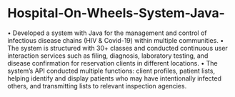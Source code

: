 # Hospital-On-Wheels-System-Java-
• Developed a system with Java for the management and control of infectious disease chains (HIV & Covid-19) within multiple communities.
• The system is structured with 30+ classes and conducted continuous user interaction services such as filing, diagnosis, laboratory testing, and disease confirmation for reservation clients in different locations.
• The system’s API conducted multiple functions: client profiles, patient lists, helping identify and display patients who may have intentionally infected others, and transmitting lists to relevant inspection agencies.
